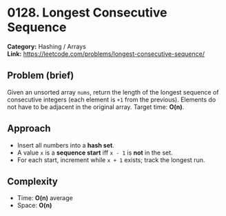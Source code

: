 # 0128. Longest Consecutive Sequence

**Category:** Hashing / Arrays  
**Link:** https://leetcode.com/problems/longest-consecutive-sequence/

## Problem (brief)
Given an unsorted array `nums`, return the length of the longest sequence of consecutive integers (each element is `+1` from the previous). Elements do not have to be adjacent in the original array. Target time: **O(n)**.

## Approach
- Insert all numbers into a **hash set**.
- A value `x` is a **sequence start** iff `x - 1` is **not** in the set.
- For each start, increment while `x + 1` exists; track the longest run.

## Complexity
- Time: **O(n)** average
- Space: **O(n)**
